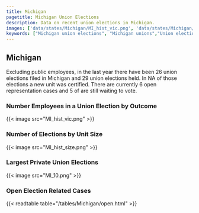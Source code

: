 ```yaml
---
title: Michigan
pagetitle: Michigan Union Elections
description: Data on recent union elections in Michigan.
images: ['data/states/Michigan/MI_hist_vic.png', 'data/states/Michigan/MI_hist_size.png', 'data/states/Michigan/MI_10.png']
keywords: ["Michigan union elections", "Michigan unions","Union elections"]
---
```

##  Michigan

Excluding public employees, in the last year there have been 26 union elections filed in Michigan and 29 union elections held. In NA of those elections a new unit was certified. There are currently 6 open representation cases and 5 of are still waiting to vote.

### Number Employees in a Union Election by Outcome
{{< image src="MI_hist_vic.png" >}}

### Number of Elections by Unit Size
{{< image src="MI_hist_size.png" >}}

### Largest Private Union Elections
{{< image src="MI_10.png" >}}

### Open Election Related Cases
{{< readtable table="/tables/Michigan/open.html" >}}

